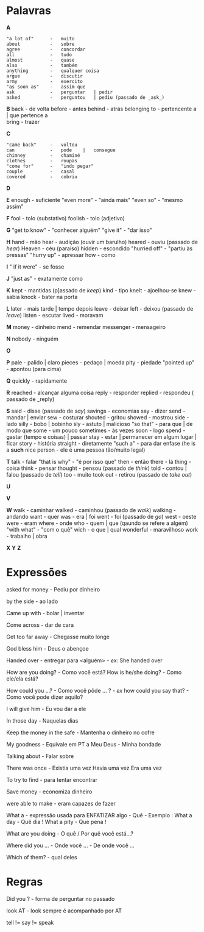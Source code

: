 # Palavras

**A**

    "a lot of"      -   muito   
    about           -   sobre 
    agree           -   concordar
    all             -   tudo
    almost          -   quase
    also            -   também
    anything        -   qualquer coisa    
    argue           -   discutir
    army            -   exercito
    "as soon as"    -   assim que
    ask             -   perguntar   | pedir
    asked           -   perguntou   | pediu (passado de _ask_)

**B**
    back            -   de volta
    before          -   antes
    behind          -   atrás
    belonging to    -   pertencente a   | que pertence a    
    bring           -   trazer

**C**
    
    "came back"     -   voltou
    can             -   pode    |   consegue
    chimney         -   chaminé
    clothes         -   roupas
    "come for"      -   "indo pegar"
    couple          -   casal
    covered         -   cobriu

**D**

**E**
    enough          -   suficiente
    "even more"     -   "ainda mais"
    "even so"       -   "mesmo assim"


**F**
    fool            -   tolo (substativo)
    foolish         -   tolo (adjetivo)

**G**
    "get to know"   -   "conhecer alguém"
    "give it"       -   "dar isso"

**H**
    hand            -   mão
    hear            -   audição (ouvir um barulho)
    heared          -   ouviu (passado de _hear_)
    Heaven          -   céu (paraiso)
    hidden          -   escondido
    "hurried off"   -   "partiu às pressas"
    "hurry up"      -   apressar
    how             -   como


**I**
    " if it were"   -   se fosse

**J**
    "just as"       -   exatamente como

**K**
    kept            -   mantidas (p]assado de _keep_)
    kind            -   tipo
    knelt           -   ajoelhou-se
    knew            -   sabia
    knock           -   bater na porta

**L**
    later           -   mais tarde  |   tempo depois
    leave           -   deixar
    left            -   deixou (passado de _leave_)
    listen          -   escutar
    lived           -   moravam

**M**
    money           -   dinheiro
    mend            -   remendar
    messenger       -   mensageiro

**N**
    nobody          -   ninguém

**O**

**P**
    pale            -   palido  | claro
    pieces          -   pedaço  | moeda
    pity            -   piedade
    "pointed up"    -   apontou (para cima)


**Q**
    quickly         -   rapidamente

**R**
    reached         -   alcançar alguma coisa
    reply           -   responder
    replied         -   respondeu ( passado de _reply)

**S**
    said            -   disse (passado de _say_)
    savings         -   economias
    say             -   dizer
    send            -   mandar  |   enviar
    sew             -   costurar
    shouted         -   gritou
    showed          -   mostrou
    side            -   lado
    silly           -   bobo    | bobinho
    sly             -   astuto  |   malicioso
    "so that"       -   para que    |   de modo que
    some            -   um pouco
    sometimes       -   às vezes
    soon            -   logo
    spend           -   gastar  (tempo e coisas)    | passar
    stay            -   estar   |   permanecer em algum lugar   |   ficar
    story           -   história
    straight        -   diretamente
    "such a"        -   para dar enfase (he is a **such** nice person - ele é uma pessoa tão/muito legal)

**T**
    talk            -   falar
    "that is why"   -   "é por isso que"
    then            -   então
    there           -   lá
    thing           -   coisa
    think           -   pensar
    thought         -   pensou (passado de _think_)
    told            -   contou  | falou (passado de _tell_)
    too             -   muito
    took out        -   retirou (passado de _take out_)



**U**

**V**

**W**
    walk            -   caminhar
    walked          -   caminhou (passado de _walk_)
    walking         -   andando
    want            -   quer
    was             -   era | foi
    went            -   foi (passado de _go_)
    west            -   oeste
    were            -   eram
    where           -   onde
    who             -   quem    | que (qaundo se refere a algém)
    "with what"     -   "com o quê"
    wich            -   o que   | qual
    wonderful       -   maravilhoso
    work            -   trabalho    |   obra

**X**
**Y**
**Z**

# Expressões

asked for money     -   Pediu por dinheiro


by the side         -   ao lado


Came up with        -   bolar   | inventar


Come across     -   dar de cara


Get too far away    -   Chegasse muito longe


God bless him   -   Deus o abençoe


Handed <algo> over      -   entregar <algo> para <alguém>
                        -   _ex:_ She handed <everything> over <to the soldier>


How are you doing?      -   Como você está?
How is he/she doing?    -   Como ele/ela está?


How could you ...?      -   Como você pôde ... ?
                        -   _ex_ how could you say that? - Como você pode dizer aquilo?


I will give him     -   Eu vou dar a ele


In those day    -   Naquelas dias


Keep the money in the safe  -   Mantenha o dinheiro no cofre


My goodness             -   Equivale em PT a Meu Deus
                        -   Minha bondade


Talking about       -   Falar sobre



There was once      -   Existia uma vez
                        Havia uma vez
                        Era uma vez

To try to find      -   para tentar encontrar


Save money          -   economiza dinheiro



were able to make   -   eram capazes de fazer


What a              -   expressão usada para ENFATIZAR algo
                    -   Quê
                    -   Exemplo :   What a day      -   Quê dia !
                                    What a pity     -   Que pena !


What are you doing      -   O quê / Por quê você está...?


Where did you ...   -   Onde você ...
                    -   De onde você ...


Which of them?      -   qual deles   


# Regras

Did you <verb> ?    -   forma de perguntar no passado

look AT             -    look sempre é acompanhado por AT

tell != say != speak

